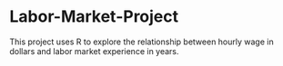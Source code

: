 # Labor-Market-Project

This project uses R to explore the relationship between hourly wage in dollars and labor market experience in years. 
